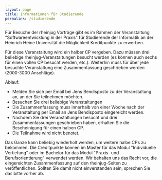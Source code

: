 ```yaml
---
layout: page
title: Informationen für Studierende
permalink: /studierende
---
```


Für Besuche der rheinjug Vorträge gibt es im Rahmen der Veranstaltung "Softwareentwicklung in der Praxis" für Studierende der Informatik an der Heinrich Heine Universität die Möglichkeit Kreditpunkte zu erwerben. 

Für diese Veranstaltung wird ein halber CP vergeben. Dazu müssen drei beliebige rheinjug-Veranstaltungen besucht werden (es können auch sechs für einen vollen CP besucht werden, etc.). Weiterhin muss für über jede besuchte Veranstaltung eine Zusammenfassung geschrieben werden (2000-3000 Anschläge).

Ablauf:

* Melden Sie sich per Email bei Jens Bendisposto zu der Veranstaltung an, an der Sie teilnehmen möchten.
* Besuchen Sie drei beliebige Veranstaltungen
* Die Zusammenfassung muss innerhalb von einer Woche nach der Veranstaltung per Email an Jens Bendisposto eingereicht werden.
* Nachdem Sie drei Veranstaltungen besucht und drei Zusammenfassungen geschrieben haben, erhalten Sie die Bescheinigung für einen halben CP.
* Die Teilnahme wird nicht benotet. 

Das Ganze kann beliebig wiederholt werden, um weitere halbe CPs zu bekommen. Die Creditpunkte können im Master für das Modul "Individuelle Vertiefung" oder im Bachelor für das Modul "Praxis- und Berufsorientierung" verwendet werden. Wir behalten uns das Recht vor, die eingereichten Zusammenfassung auf den rheinjug-Seiten zu veröffentlichen. Sollten Sie damit nicht einverstanden sein, sprechen Sie das bitte vorher ab. 
